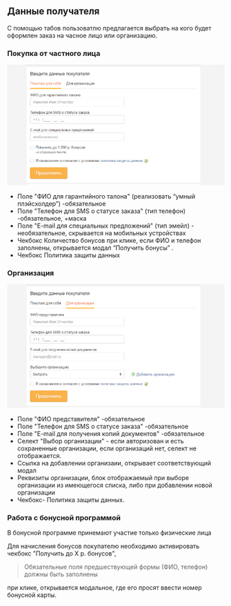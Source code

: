 ## Данные получателя

С помощью табов пользоватлю предлагается выбрать на кого будет оформлен заказ на часное лицо или организацию.

### Покупка от частного лица

![Обычное состояние](../../__source/cart___user-info.png)

* Поле "ФИО для гарантийного талона" (реализовать “умный плэйсхолдер”) -обязательное
* Поле "Телефон для SMS о статусе заказа" (тип телефон) -обязательное, +маска
* Поле "E-mail для специальных предложений" (тип эмейл) - необязательное, скрывается на мобильных устройствах
* Чекбокс Количество бонусов при клике, если ФИО и телефон заполнены,  открывается модал “Получить бонусы” .
* Чекбокс Политика защиты данных

### Организация

![Обычное состояние](../../__source/cart___user-info__company.png)

* Поле "ФИО представителя" -обязательное
* Поле "Телефон для SMS о статусе заказа" -обязательное
* Поле "E-mail для получения копий документов" -обязательное
* Селект "Выбор организации" - если авторизован и есть сохраненные организации, если организаций нет, селект не отображается.
* Ссылка на добавлении организаии, открывает соответствующий модал
* Реквизиты организации, блок отображаемый при выборе организации из имеющегося списка, либо при добавлении новой организации
* Чекбокс- Политика защиты данных.

### Работа с бонусной программой

В бонусной программе принемают участие только физические лица 

Для начисления бонусов покупателю необходимо активировать чекбокс "Получить до Х р. бонусов", 
> Обязательные поля предшествующей формы (ФИО, телефон) должны быть заполнены 


при клике, открывается модальное, где его просят ввести номер бонусной карты.